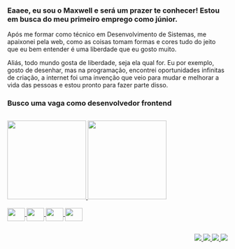 ### Eaaee, eu sou o Maxwell e será um prazer te conhecer! Estou em busca do meu primeiro emprego como júnior.

Após me formar como técnico em Desenvolvimento de Sistemas, me apaixonei pela web, como as coisas tomam formas e cores tudo do jeito que eu bem entender é uma liberdade que eu gosto muito.

Aliás, todo mundo gosta de liberdade, seja ela qual for. Eu por exemplo, gosto de desenhar, mas na programação, encontrei oportunidades infinitas de criação, a internet foi uma invenção que veio para mudar e melhorar a vida das pessoas e estou pronto para fazer parte disso.


 ### Busco uma vaga como desenvolvedor frontend

##
 <div>
  <a href="https://github.com/Maxwell-Santos">
 <img height="180em" src="https://github-readme-stats.vercel.app/api?username=Maxwell-Santos&show_icons=true&theme=react&include_all_commits=true&count_private=true"/>
 <img height="180em" src="https://github-readme-stats.vercel.app/api/top-langs/?username=Maxwell-Santos&layout=compact&langs_count=7&theme=react"/>
</div>
 <br>
 <div>
   <img align="center" src='https://cdn.jsdelivr.net/gh/devicons/devicon/icons/html5/html5-original.svg'           width="40px" height="30px"/>
   <img align="center" src='https://cdn.jsdelivr.net/gh/devicons/devicon/icons/css3/css3-original.svg'             width="40px" height="30px"/>
   <img align="center" src='https://cdn.jsdelivr.net/gh/devicons/devicon/icons/javascript/javascript-original.svg' width="40px" height="30px"/>
   <img align="center" src='https://cdn.jsdelivr.net/gh/devicons/devicon/icons/typescript/typescript-original.svg' width="40px" height="30px"/>
<!--    <img align="center" src='https://cdn.jsdelivr.net/gh/devicons/devicon/icons/sass/sass-original.svg'             width="40px" height="30px"/> -->
  </div>
 
 ##
 
 <div align="end"> 
   <a href="https://www.facebook.com/profile.php?id=100008836065567" target="_blank">
     <img src="https://img.shields.io/badge/Facebook-1877F2?style=for-the-badge&logo=facebook&logoColor=white" target="_blank">
   </a>
   <a href="https://www.instagram.com/this_maxwell/" target="_blank">
     <img src="https://img.shields.io/badge/-Instagram-%23E4405F?style=for-the-badge&logo=instagram&logoColor=white" target="_blank">
   </a>
   <a href="https://www.linkedin.com/in/maxwell-santos-2ab722210" target="_blank">
     <img src="https://img.shields.io/badge/-LinkedIn-%230077B5?style=for-the-badge&logo=linkedin&logoColor=white" target="_blank">
   </a> 
   <a href = "mailto:max.coding011@gmail.com" target="_blank">
     <img src="https://img.shields.io/badge/Gmail-D14836?style=for-the-badge&logo=gmail&logoColor=white" target="_blank">
   </a>
  </div>
